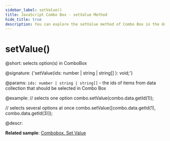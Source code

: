 ```yaml
---
sidebar_label: setValue()
title: JavaScript Combo Box - setValue Method 
hide_title: true
description: You can explore the setValue method of Combo Box in the documentation of the DHTMLX JavaScript UI library. Browse developer guides and API reference, try out code examples and live demos, and download a free 30-day evaluation version of DHTMLX Suite 7.
---
```

 
# setValue()

@short: selects option(s) in ComboBox

@signature: {'setValue(ids: number | string | string[] ): void;'}

@params:
`ids: number | string | string[]` - the ids of items from data collection that should be selected in Combo Box

@example:
// selects one option
combo.setValue(combo.data.getId(1));
 
// selects several options at once
combo.setValue([combo.data.getId(1), combo.data.getId(3)]);

@descr:

**Related sample**: [Combobox. Set Value](https://snippet.dhtmlx.com/xl1p7zcx)

[comment]: # (@relatedapi: combobox/api/combobox_getvalue_method.md)

[comment]: # (@related: combobox/work_with_combo.md#settinggetting-values)
